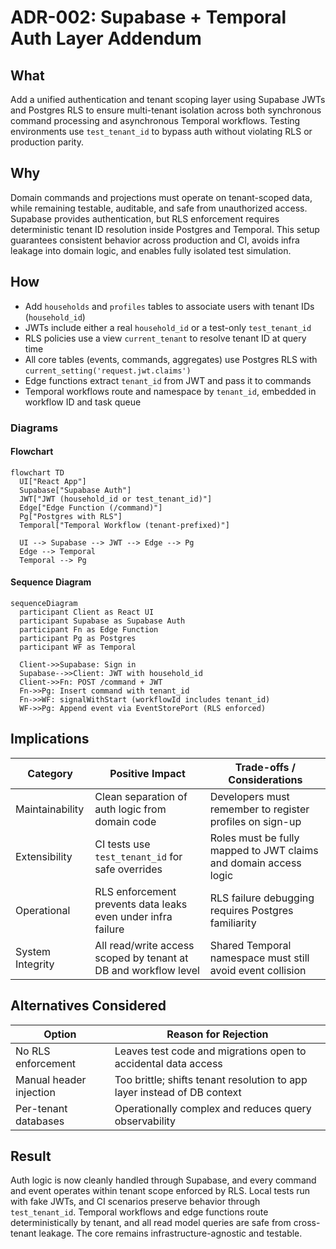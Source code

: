 # ADR-002: Supabase + Temporal Auth Layer Addendum

## What

Add a unified authentication and tenant scoping layer using Supabase JWTs and Postgres RLS to ensure multi-tenant isolation across both synchronous command processing and asynchronous Temporal workflows. Testing environments use `test_tenant_id` to bypass auth without violating RLS or production parity.

## Why

Domain commands and projections must operate on tenant-scoped data, while remaining testable, auditable, and safe from unauthorized access. Supabase provides authentication, but RLS enforcement requires deterministic tenant ID resolution inside Postgres and Temporal. This setup guarantees consistent behavior across production and CI, avoids infra leakage into domain logic, and enables fully isolated test simulation.

## How

* Add `households` and `profiles` tables to associate users with tenant IDs (`household_id`)
* JWTs include either a real `household_id` or a test-only `test_tenant_id`
* RLS policies use a view `current_tenant` to resolve tenant ID at query time
* All core tables (events, commands, aggregates) use Postgres RLS with `current_setting('request.jwt.claims')`
* Edge functions extract `tenant_id` from JWT and pass it to commands
* Temporal workflows route and namespace by `tenant_id`, embedded in workflow ID and task queue

### Diagrams

#### Flowchart

```mermaid
flowchart TD
  UI["React App"]
  Supabase["Supabase Auth"]
  JWT["JWT (household_id or test_tenant_id)"]
  Edge["Edge Function (/command)"]
  Pg["Postgres with RLS"]
  Temporal["Temporal Workflow (tenant-prefixed)"]

  UI --> Supabase --> JWT --> Edge --> Pg
  Edge --> Temporal
  Temporal --> Pg
```

#### Sequence Diagram

```mermaid
sequenceDiagram
  participant Client as React UI
  participant Supabase as Supabase Auth
  participant Fn as Edge Function
  participant Pg as Postgres
  participant WF as Temporal

  Client->>Supabase: Sign in
  Supabase-->>Client: JWT with household_id
  Client->>Fn: POST /command + JWT
  Fn->>Pg: Insert command with tenant_id
  Fn->>WF: signalWithStart (workflowId includes tenant_id)
  WF->>Pg: Append event via EventStorePort (RLS enforced)
```

## Implications

| Category         | Positive Impact                                                 | Trade-offs / Considerations                                      |
| ---------------- | --------------------------------------------------------------- | ---------------------------------------------------------------- |
| Maintainability  | Clean separation of auth logic from domain code                 | Developers must remember to register profiles on sign-up         |
| Extensibility    | CI tests use `test_tenant_id` for safe overrides                | Roles must be fully mapped to JWT claims and domain access logic |
| Operational      | RLS enforcement prevents data leaks even under infra failure    | RLS failure debugging requires Postgres familiarity              |
| System Integrity | All read/write access scoped by tenant at DB and workflow level | Shared Temporal namespace must still avoid event collision       |

## Alternatives Considered

| Option                  | Reason for Rejection                                                     |
| ----------------------- | ------------------------------------------------------------------------ |
| No RLS enforcement      | Leaves test code and migrations open to accidental data access           |
| Manual header injection | Too brittle; shifts tenant resolution to app layer instead of DB context |
| Per-tenant databases    | Operationally complex and reduces query observability                    |

## Result

Auth logic is now cleanly handled through Supabase, and every command and event operates within tenant scope enforced by RLS. Local tests run with fake JWTs, and CI scenarios preserve behavior through `test_tenant_id`. Temporal workflows and edge functions route deterministically by tenant, and all read model queries are safe from cross-tenant leakage. The core remains infrastructure-agnostic and testable.
